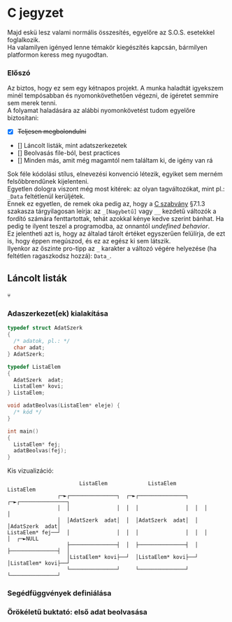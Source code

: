 # C jegyzet

Majd eskü lesz valami normális összesítés, egyelőre az S.O.S. esetekkel foglalkozik.  
Ha valamilyen igényed lenne témakör kiegészítés kapcsán, bármilyen platformon keress meg nyugodtan.

### Előszó

Az biztos, hogy ez sem egy kétnapos projekt. A munka haladtát igyekszem minél tempósabban és nyomonkövethetően végezni, de ígéretet semmire sem merek tenni.  
A folyamat haladására az alábbi nyomonkövetést tudom egyelőre biztosítani:  

- [X] ~~Teljesen megbolondulni~~
- [] Láncolt listák, mint adatszerkezetek
- [] Beolvasás file-ból, best practices
- [] Minden más, amit még magamtól nem találtam ki, de igény van rá

Sok féle kódolási stílus, elnevezési konvenció létezik, egyiket sem merném felsőbbrendűnek kijelenteni.  
Egyetlen dologra viszont még most kitérek: az olyan tagváltozókat, mint pl.: `_Data` feltétlenül kerüljétek.  
Ennek ez egyetlen, de remek oka pedig az, hogy a [C szabvány](https://www.open-std.org/jtc1/sc22/wg14/www/docs/n1570.pdf) §7.1.3 szakasza tárgyilagosan leírja: az `_[Nagybetű]` vagy `__` kezdetű változók a fordító számára fenttartottak, tehát azokkal kénye kedve szerint bánhat. Ha pedig te ilyent teszel a programodba, az onnantól *undefined behavior*.  
Ez jelentheti azt is, hogy az általad tárolt értéket egyszerűen felülírja, de ezt is, hogy éppen megúszod, és ez az egész ki sem látszik.  
Ilyenkor az őszinte pro-tipp az `_` karakter a változó végére helyezése (ha feltétlen ragaszkodsz hozzá): `Data_`.

## Láncolt listák

:skull:

### Adaszerkezet(ek) kialakítása

```c
typedef struct AdatSzerk
{
  /* adatok, pl.: */
  char adat;
} AdatSzerk;

typedef ListaElem
{
  AdatSzerk  adat;
  ListaElem* kovi;
} ListaElem;

void adatBeolvas(ListaElem* eleje) {
  /* kód */
}

int main()
{
  ListaElem* fej;
  adatBeolvas(fej);
}
```

Kis vizualizáció:

```
                       ListaElem             ListaElem             ListaElem
                ┌─►┌───────────────┐  ┌─►┌───────────────┐  ┌─►┌───────────────┐
                │  │               │  │  │               │  │  │               │
                │  │AdatSzerk  adat│  │  │AdatSzerk  adat│  │  │AdatSzerk  adat│
ListaElem* fej──┘  │               │  │  │               │  │  │               │  ┌─►NULL
                   ├───────────────┤  │  ├───────────────┤  │  ├───────────────┤  │
                   │ListaElem* kovi├──┘  │ListaElem* kovi├──┘  │ListaElem* kovi├──┘
                   └───────────────┘     └───────────────┘     └───────────────┘
```

### Segédfüggvények definiálása

### Örökéletű buktató: első adat beolvasása
